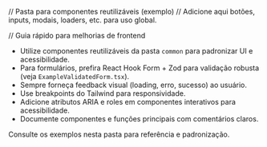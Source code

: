 // Pasta para componentes reutilizáveis (exemplo)
// Adicione aqui botões, inputs, modais, loaders, etc. para uso global.

// Guia rápido para melhorias de frontend

- Utilize componentes reutilizáveis da pasta `common` para padronizar UI e acessibilidade.
- Para formulários, prefira React Hook Form + Zod para validação robusta (veja `ExampleValidatedForm.tsx`).
- Sempre forneça feedback visual (loading, erro, sucesso) ao usuário.
- Use breakpoints do Tailwind para responsividade.
- Adicione atributos ARIA e roles em componentes interativos para acessibilidade.
- Documente componentes e funções principais com comentários claros.

Consulte os exemplos nesta pasta para referência e padronização.
